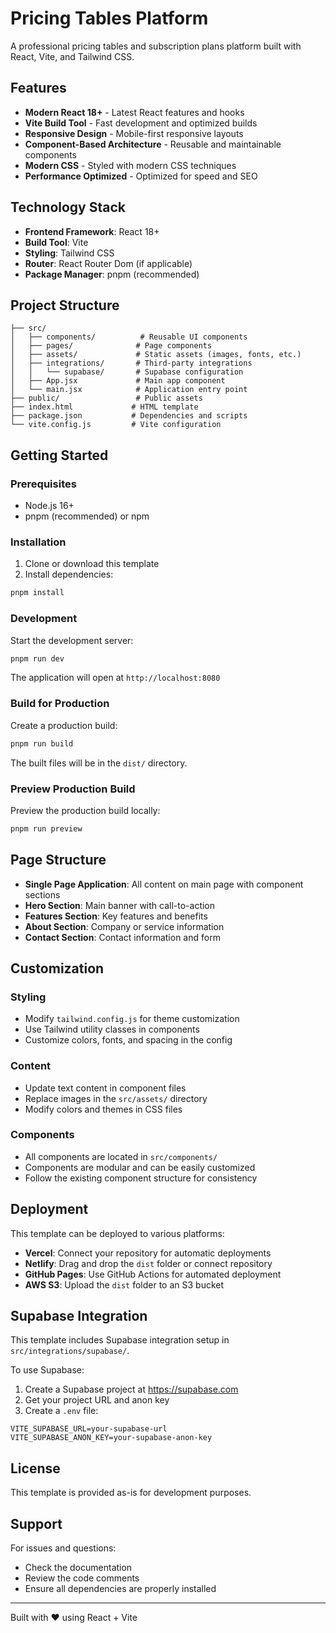 # Pricing Tables Platform

A professional pricing tables and subscription plans platform built with React, Vite, and Tailwind CSS.

## Features

- **Modern React 18+** - Latest React features and hooks
- **Vite Build Tool** - Fast development and optimized builds
- **Responsive Design** - Mobile-first responsive layouts
- **Component-Based Architecture** - Reusable and maintainable components
- **Modern CSS** - Styled with modern CSS techniques
- **Performance Optimized** - Optimized for speed and SEO

## Technology Stack

- **Frontend Framework**: React 18+
- **Build Tool**: Vite
- **Styling**: Tailwind CSS
- **Router**: React Router Dom (if applicable)
- **Package Manager**: pnpm (recommended)

## Project Structure

```
├── src/
│   ├── components/          # Reusable UI components
│   ├── pages/              # Page components
│   ├── assets/             # Static assets (images, fonts, etc.)
│   ├── integrations/       # Third-party integrations
│   │   └── supabase/       # Supabase configuration
│   ├── App.jsx             # Main app component
│   └── main.jsx            # Application entry point
├── public/                 # Public assets
├── index.html             # HTML template
├── package.json           # Dependencies and scripts
└── vite.config.js         # Vite configuration
```

## Getting Started

### Prerequisites

- Node.js 16+ 
- pnpm (recommended) or npm

### Installation

1. Clone or download this template
2. Install dependencies:

```bash
pnpm install
```

### Development

Start the development server:

```bash
pnpm run dev
```

The application will open at `http://localhost:8080`

### Build for Production

Create a production build:

```bash
pnpm run build
```

The built files will be in the `dist/` directory.

### Preview Production Build

Preview the production build locally:

```bash
pnpm run preview
```

## Page Structure

- **Single Page Application**: All content on main page with component sections
- **Hero Section**: Main banner with call-to-action
- **Features Section**: Key features and benefits
- **About Section**: Company or service information
- **Contact Section**: Contact information and form

## Customization

### Styling
- Modify `tailwind.config.js` for theme customization
- Use Tailwind utility classes in components
- Customize colors, fonts, and spacing in the config

### Content
- Update text content in component files
- Replace images in the `src/assets/` directory
- Modify colors and themes in CSS files

### Components
- All components are located in `src/components/`
- Components are modular and can be easily customized
- Follow the existing component structure for consistency

## Deployment

This template can be deployed to various platforms:

- **Vercel**: Connect your repository for automatic deployments
- **Netlify**: Drag and drop the `dist` folder or connect repository
- **GitHub Pages**: Use GitHub Actions for automated deployment
- **AWS S3**: Upload the `dist` folder to an S3 bucket

## Supabase Integration

This template includes Supabase integration setup in `src/integrations/supabase/`. 

To use Supabase:

1. Create a Supabase project at https://supabase.com
2. Get your project URL and anon key
3. Create a `.env` file:

```env
VITE_SUPABASE_URL=your-supabase-url
VITE_SUPABASE_ANON_KEY=your-supabase-anon-key
```

## License

This template is provided as-is for development purposes.

## Support

For issues and questions:
- Check the documentation
- Review the code comments
- Ensure all dependencies are properly installed

---

Built with ❤️ using React + Vite
